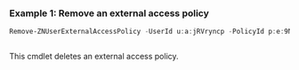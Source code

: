### Example 1: Remove an external access policy
```powershell
Remove-ZNUserExternalAccessPolicy -UserId u:a:jRVryncp -PolicyId p:e:9NfK8zpm
```

```output

```

This cmdlet deletes an external access policy.
